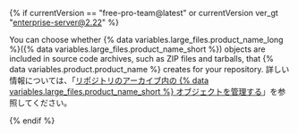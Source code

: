 {% if currentVersion == "free-pro-team@latest" or currentVersion ver_gt "enterprise-server@2.22" %}

You can choose whether {% data variables.large_files.product_name_long %}({% data variables.large_files.product_name_short %}) objects are included in source code archives, such as ZIP files and tarballs, that {% data variables.product.product_name %} creates for your repository. 詳しい情報については、「[リポジトリのアーカイブ内の {% data variables.large_files.product_name_short %} オブジェクトを管理する](/github/administering-a-repository/managing-git-lfs-objects-in-archives-of-your-repository)」を参照してください。

{% endif %}